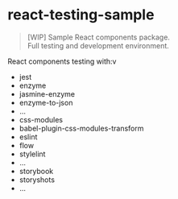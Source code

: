 # react-testing-sample

> [WIP] Sample React components package.  
> Full testing and development environment.

React components testing with:v
- jest
- enzyme
- jasmine-enzyme
- enzyme-to-json
- ...
- css-modules
- babel-plugin-css-modules-transform
- eslint
- flow
- stylelint
- ...
- storybook
- storyshots
- ...
